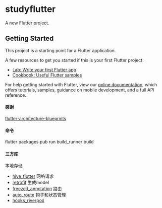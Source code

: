 # studyflutter

A new Flutter project.

## Getting Started

This project is a starting point for a Flutter application.

A few resources to get you started if this is your first Flutter project:

- [Lab: Write your first Flutter app](https://flutter.dev/docs/get-started/codelab)
- [Cookbook: Useful Flutter samples](https://flutter.dev/docs/cookbook)

For help getting started with Flutter, view our
[online documentation](https://flutter.dev/docs), which offers tutorials,
samples, guidance on mobile development, and a full API reference.




#### 感谢
[flutter-architecture-blueprints](https://github.com/wasabeef/flutter-architecture-blueprints)





#### 命令
flutter packages pub run build_runner build

#### 三方库

本地存储
- [hive_flutter](https://pub.flutter-io.cn/packages/hive_flutter) 
网络请求  
- [retrofit](https://pub.flutter-io.cn/packages/retrofit)
生成model  
- [freezed_annotation](https://pub.flutter-io.cn/packages/freezed_annotation)
路由  
- [auto_route](https://pub.flutter-io.cn/packages/auto_route)
钩子和状态管理  
- [hooks_riverpod](https://pub.flutter-io.cn/packages/hooks_riverpod)



